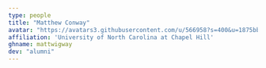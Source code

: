 ```yaml
---
type: people
title: "Matthew Conway"
avatar: "https://avatars3.githubusercontent.com/u/566958?s=400&u=1875bb5b442b3cfe7b187946d07a57571c1e49b6&v="
affiliation: 'University of North Carolina at Chapel Hill'
ghname: mattwigway
dev: "alumni"
---
```



